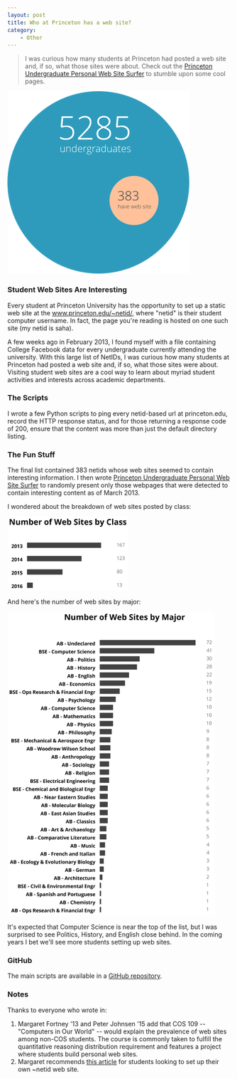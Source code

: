```yaml
---
layout: post
title: Who at Princeton has a web site?
category:
    - Other
---
```


> I was curious how many students at Princeton had posted a web site and, if so, what those sites were about. Check out the [Princeton Undergraduate Personal Web Site Surfer](/static/princeton-web-sites/explorer.html) to stumble upon some cool pages.

![](/static/princeton-web-sites/graph1.png)

### Student Web Sites Are Interesting
Every student at Princeton University has the opportunity to set up a static web site at the www.princeton.edu/~netid/, where "netid" is their student computer username. In fact, the page you're reading is hosted on one such site (my netid is saha).

A few weeks ago in February 2013, I found myself with a file containing College Facebook data for every undergraduate currently attending the university. With this large list of NetIDs, I was curious how many students at Princeton had posted a web site and, if so, what those sites were about. Visiting student web sites are a cool way to learn about myriad student activities and interests across academic departments.

### The Scripts
I wrote a few Python scripts to ping every netid-based url at princeton.edu, record the HTTP response status, and for those returning a response code of 200, ensure that the content was more than just the default directory listing.

### The Fun Stuff
The final list contained 383 netids whose web sites seemed to contain interesting information. I then wrote [Princeton Undergraduate Personal Web Site Surfer](/static/princeton-web-sites/explorer.html) to randomly present only those webpages that were detected to contain interesting content as of March 2013.

I wondered about the breakdown of web sites posted by class:

![](/static/princeton-web-sites/graph3.png)

And here's the number of web sites by major:

![](/static/princeton-web-sites/graph2.png)

It's expected that Computer Science is near the top of the list, but I was surprised to see Politics, History, and English close behind. In the coming years I bet we'll see more students setting up web sites.

### GitHub
The main scripts are available in a [GitHub repository](https://github.com/shbhrsaha/websites).

### Notes

Thanks to everyone who wrote in:

1. Margaret Fortney '13 and Peter Johnsen '15 add that COS 109 -- "Computers in Our World" -- would explain the prevalence of web sites among non-COS students. The course is commonly taken to fulfill the quantitative reasoning distribution requirement and features a project where students build personal web sites.
2. Margaret recommends [this article](http://helpdesk.princeton.edu/kb/display.plx?ID=9847) for students looking to set up their own ~netid web site.
